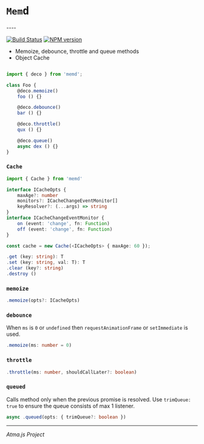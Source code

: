 <h1><code>Mem</code><tt>d</tt></h1>
----

[![Build Status](https://travis-ci.org/atmajs/Ruta.png?branch=master)](https://travis-ci.org/tenbits/memd)
[![NPM version](https://badge.fury.io/js/memd.svg)](http://badge.fury.io/js/memd)

* Memoize, debounce, throttle and queue methods
* Object Cache

```typescript

import { deco } from 'memd';

class Foo {
    @deco.memoize() 
    foo () {}

    @deco.debounce() 
    bar () {}

    @deco.throttle() 
    qux () {}

    @deco.queue() 
    async dex () {}
}
```

### `Cache`

```ts
import { Cache } from 'memd'

interface ICacheOpts {
    maxAge?: number
    monitors?: ICacheChangeEventMonitor[]
    keyResolver?: (...args) => string
}
interface ICacheChangeEventMonitor {
    on (event: 'change', fn: Function)
    off (event: 'change', fn: Function)
}

const cache = new Cache(<ICacheOpts> { maxAge: 60 });
```
```ts
.get (key: string): T
.set (key: string, val: T): T
.clear (key?: string)
.destroy ()

```

### `memoize`

```ts
.memoize(opts?: ICacheOpts)
```

### `debounce`

When `ms` is `0` or `undefined` then `requestAnimationFrame` or `setImmediate` is used. 

```ts
.memoize(ms: number = 0)
```

### `throttle`

```ts
.throttle(ms: number, shouldCallLater?: boolean)
```

### `queued`

Calls method only when the previous promise is resolved. Use `trimQueue: true` to ensure the queue consists of max 1 listener.

```ts
async .queued(opts: { trimQueue?: boolean })
```

----
_Atma.js Project_

